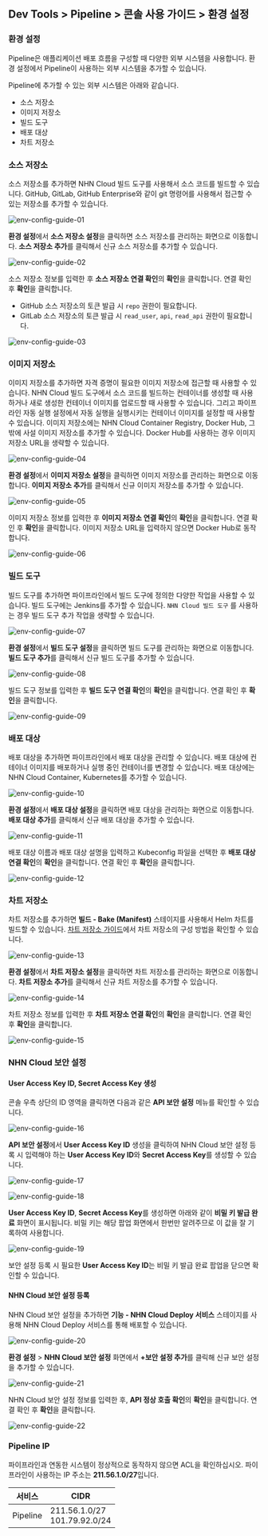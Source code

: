 ## Dev Tools > Pipeline > 콘솔 사용 가이드 > 환경 설정

### 환경 설정

Pipeline은 애플리케이션 배포 흐름을 구성할 때 다양한 외부 시스템을 사용합니다. 환경 설정에서 Pipeline이 사용하는 외부 시스템을 추가할 수 있습니다.

Pipeline에 추가할 수 있는 외부 시스템은 아래와 같습니다.
- 소스 저장소
- 이미지 저장소
- 빌드 도구
- 배포 대상
- 차트 저장소

### 소스 저장소

소스 저장소를 추가하면 NHN Cloud 빌드 도구를 사용해서 소스 코드를 빌드할 수 있습니다. GitHub, GitLab, GitHub Enterprise와 같이 git 명령어를 사용해서 접근할 수 있는 저장소를 추가할 수 있습니다.

![env-config-guide-01](http://static.toastoven.net/prod_pipeline/2023-03-28/env-config-guide-01.png)

**환경 설정**에서 **소스 저장소 설정**을 클릭하면 소스 저장소를 관리하는 화면으로 이동합니다. **소스 저장소 추가**를 클릭해서 신규 소스 저장소를 추가할 수 있습니다.

![env-config-guide-02](http://static.toastoven.net/prod_pipeline/2023-03-28/env-config-guide-02.png)

소스 저장소 정보를 입력한 후 **소스 저장소 연결 확인**의 **확인**을 클릭합니다. 연결 확인 후 **확인**을 클릭합니다.
- GitHub 소스 저장소의 토큰 발급 시 `repo` 권한이 필요합니다.
- GitLab 소스 저장소의 토큰 발급 시 `read_user`, `api`, `read_api` 권한이 필요합니다.

![env-config-guide-03](http://static.toastoven.net/prod_pipeline/2023-03-28/env-config-guide-03.png)

### 이미지 저장소

이미지 저장소를 추가하면 자격 증명이 필요한 이미지 저장소에 접근할 때 사용할 수 있습니다. NHN Cloud 빌드 도구에서 소스 코드를 빌드하는 컨테이너를 생성할 때 사용하거나 새로 생성한 컨테이너 이미지를 업로드할 때 사용할 수 있습니다. 그리고 파이프라인 자동 실행 설정에서 자동 실행을 실행시키는 컨테이너 이미지를 설정할 때 사용할 수 있습니다. 이미지 저장소에는 NHN Cloud Container Registry, Docker Hub, 그 밖에 사설 이미지 저장소를 추가할 수 있습니다. Docker Hub를 사용하는 경우 이미지 저장소 URL을 생략할 수 있습니다.

![env-config-guide-04](http://static.toastoven.net/prod_pipeline/2023-03-28/env-config-guide-04.png)

**환경 설정**에서 **이미지 저장소 설정**을 클릭하면 이미지 저장소를 관리하는 화면으로 이동합니다. **이미지 저장소 추가**를 클릭해서 신규 이미지 저장소를 추가할 수 있습니다.

![env-config-guide-05](http://static.toastoven.net/prod_pipeline/2023-03-28/env-config-guide-05.png)

이미지 저장소 정보를 입력한 후 **이미지 저장소 연결 확인**의 **확인**을 클릭합니다. 연결 확인 후 **확인**을 클릭합니다. 이미지 저장소 URL을 입력하지 않으면 Docker Hub로 동작합니다.

![env-config-guide-06](http://static.toastoven.net/prod_pipeline/2023-03-28/env-config-guide-06.png)

### 빌드 도구

빌드 도구를 추가하면 파이프라인에서 빌드 도구에 정의한 다양한 작업을 사용할 수 있습니다. 빌드 도구에는 Jenkins를 추가할 수 있습니다. `NHN Cloud 빌드 도구` 를 사용하는 경우 빌드 도구 추가 작업을 생략할 수 있습니다.

![env-config-guide-07](http://static.toastoven.net/prod_pipeline/2023-03-28/env-config-guide-07.png)

**환경 설정**에서 **빌드 도구 설정**을 클릭하면 빌드 도구를 관리하는 화면으로 이동합니다. **빌드 도구 추가**를 클릭해서 신규 빌드 도구를 추가할 수 있습니다.

![env-config-guide-08](http://static.toastoven.net/prod_pipeline/2023-03-28/env-config-guide-08.png)

빌드 도구 정보를 입력한 후 **빌드 도구 연결 확인**의 **확인**을 클릭합니다. 연결 확인 후 **확인**을 클릭합니다.

![env-config-guide-09](http://static.toastoven.net/prod_pipeline/2023-03-28/env-config-guide-09.png)

### 배포 대상

배포 대상을 추가하면 파이프라인에서 배포 대상을 관리할 수 있습니다. 배포 대상에 컨테이너 이미지를 배포하거나 실행 중인 컨테이너를 변경할 수 있습니다. 배포 대상에는 NHN Cloud Container, Kubernetes를 추가할 수 있습니다.

![env-config-guide-10](http://static.toastoven.net/prod_pipeline/2023-03-28/env-config-guide-10.png)

**환경 설정**에서 **배포 대상 설정**을 클릭하면 배포 대상을 관리하는 화면으로 이동합니다. **배포 대상 추가**를 클릭해서 신규 배포 대상을 추가할 수 있습니다.

![env-config-guide-11](http://static.toastoven.net/prod_pipeline/2023-03-28/env-config-guide-11.png)

배포 대상 이름과 배포 대상 설명을 입력하고 Kubeconfig 파일을 선택한 후 **배포 대상 연결 확인**의 **확인**을 클릭합니다. 연결 확인 후 **확인**을 클릭합니다.

![env-config-guide-12](http://static.toastoven.net/prod_pipeline/2023-03-28/env-config-guide-12.png)

### 차트 저장소

차트 저장소를 추가하면 **빌드 - Bake (Manifest)** 스테이지를 사용해서 Helm 차트를 빌드할 수 있습니다. [차트 저장소 가이드](https://helm.sh/docs/topics/chart_repository/)에서 차트 저장소의 구성 방법을 확인할 수 있습니다.

![env-config-guide-13](http://static.toastoven.net/prod_pipeline/2023-03-28/env-config-guide-13.png)

**환경 설정**에서 **차트 저장소 설정**을 클릭하면 차트 저장소를 관리하는 화면으로 이동합니다. **차트 저장소 추가**를 클릭해서 신규 차트 저장소를 추가할 수 있습니다.

![env-config-guide-14](http://static.toastoven.net/prod_pipeline/2024-04-23/env-config-guide-14.png)

차트 저장소 정보를 입력한 후 **차트 저장소 연결 확인**의 **확인**을 클릭합니다. 연결 확인 후 **확인**을 클릭합니다.

![env-config-guide-15](http://static.toastoven.net/prod_pipeline/2023-03-28/env-config-guide-15.png)

### NHN Cloud 보안 설정

#### User Access Key ID, Secret Access Key 생성

콘솔 우측 상단의 ID 영역을 클릭하면 다음과 같은 **API 보안 설정** 메뉴를 확인할 수 있습니다.

![env-config-guide-16](https://kr1-api-object-storage.nhncloudservice.com/v1/AUTH_2acdfabf4efe4efc8a04c00b348110c9/cdn_origin/prod_pipeline/2023-12-19/env-config-guide-16.png)

**API 보안 설정**에서 **User Access Key ID** 생성을 클릭하여 NHN Cloud 보안 설정 등록 시 입력해야 하는 **User Access Key ID**와 **Secret Access Key**를 생성할 수 있습니다.

![env-config-guide-17](https://kr1-api-object-storage.nhncloudservice.com/v1/AUTH_2acdfabf4efe4efc8a04c00b348110c9/cdn_origin/prod_pipeline/2023-12-19/env-config-guide-17.png)

![env-config-guide-18](https://kr1-api-object-storage.nhncloudservice.com/v1/AUTH_2acdfabf4efe4efc8a04c00b348110c9/cdn_origin/prod_pipeline/2023-12-19/env-config-guide-18.png)

**User Access Key ID**, **Secret Access Key**를 생성하면 아래와 같이 **비밀 키 발급 완료** 화면이 표시됩니다. 비밀 키는 해당 팝업 화면에서 한번만 알려주므로 이 값을 잘 기록하여 사용합니다.

![env-config-guide-19](https://kr1-api-object-storage.nhncloudservice.com/v1/AUTH_2acdfabf4efe4efc8a04c00b348110c9/cdn_origin/prod_pipeline/2023-12-19/env-config-guide-19.png)

보안 설정 등록 시 필요한 **User Access Key ID**는 비밀 키 발급 완료 팝업을 닫으면 확인할 수 있습니다.

#### NHN Cloud 보안 설정 등록
NHN Cloud 보안 설정을 추가하면 **기능 - NHN Cloud Deploy 서비스** 스테이지를 사용해 NHN Cloud Deploy 서비스를 통해 배포할 수 있습니다.

![env-config-guide-20](https://kr1-api-object-storage.nhncloudservice.com/v1/AUTH_2acdfabf4efe4efc8a04c00b348110c9/cdn_origin/prod_pipeline/2023-12-19/env-config-guide-20.png)

**환경 설정** > **NHN Cloud 보안 설정** 화면에서 **+보안 설정 추가**를 클릭해 신규 보안 설정을 추가할 수 있습니다.

![env-config-guide-21](https://kr1-api-object-storage.nhncloudservice.com/v1/AUTH_2acdfabf4efe4efc8a04c00b348110c9/cdn_origin/prod_pipeline/2023-12-19/env-config-guide-21.png)

NHN Cloud 보안 설정 정보를 입력한 후, **API 정상 호출 확인**의 **확인**을 클릭합니다. 연결 확인 후 **확인**을 클릭합니다.

![env-config-guide-22](https://kr1-api-object-storage.nhncloudservice.com/v1/AUTH_2acdfabf4efe4efc8a04c00b348110c9/cdn_origin/prod_pipeline/2023-12-19/env-config-guide-22.png)

### Pipeline IP
파이프라인과 연동한 시스템이 정상적으로 동작하지 않으면 ACL을 확인하십시오. 파이프라인이 사용하는 IP 주소는 **211.56.1.0/27**입니다.

| 서비스 | CIDR            |
|---|-----------------|
| Pipeline | 211.56.1.0/27<br/>101.79.92.0/24 |

